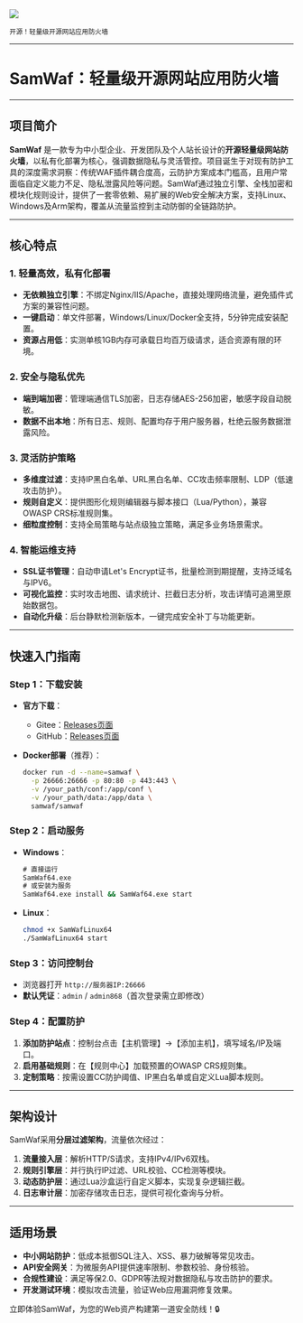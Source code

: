 <img src="/assets/image/250213-samwaf.png"/>

<small>开源！轻量级开源网站应用防火墙</small>



---

# SamWaf：轻量级开源网站应用防火墙

---

## **项目简介**
**SamWaf** 是一款专为中小型企业、开发团队及个人站长设计的**开源轻量级网站防火墙**，以私有化部署为核心，强调数据隐私与灵活管控。项目诞生于对现有防护工具的深度需求洞察：传统WAF插件耦合度高，云防护方案成本门槛高，且用户常面临自定义能力不足、隐私泄露风险等问题。SamWaf通过独立引擎、全栈加密和模块化规则设计，提供了一套零依赖、易扩展的Web安全解决方案，支持Linux、Windows及Arm架构，覆盖从流量监控到主动防御的全链路防护。

---

## **核心特点**

### **1. 轻量高效，私有化部署**
- **无依赖独立引擎**：不绑定Nginx/IIS/Apache，直接处理网络流量，避免插件式方案的兼容性问题。
- **一键启动**：单文件部署，Windows/Linux/Docker全支持，5分钟完成安装配置。
- **资源占用低**：实测单核1GB内存可承载日均百万级请求，适合资源有限的环境。

### **2. 安全与隐私优先**
- **端到端加密**：管理端通信TLS加密，日志存储AES-256加密，敏感字段自动脱敏。
- **数据不出本地**：所有日志、规则、配置均存于用户服务器，杜绝云服务数据泄露风险。

### **3. 灵活防护策略**
- **多维度过滤**：支持IP黑白名单、URL黑白名单、CC攻击频率限制、LDP（低速攻击防护）。
- **规则自定义**：提供图形化规则编辑器与脚本接口（Lua/Python），兼容OWASP CRS标准规则集。
- **细粒度控制**：支持全局策略与站点级独立策略，满足多业务场景需求。

### **4. 智能运维支持**
- **SSL证书管理**：自动申请Let's Encrypt证书，批量检测到期提醒，支持泛域名与IPV6。
- **可视化监控**：实时攻击地图、请求统计、拦截日志分析，攻击详情可追溯至原始数据包。
- **自动化升级**：后台静默检测新版本，一键完成安全补丁与功能更新。

---

## **快速入门指南**

### **Step 1：下载安装**
- **官方下载**：
  - Gitee：[Releases页面](https://gitee.com/samwaf/SamWaf/releases)
  - GitHub：[Releases页面](https://github.com/samwafgo/SamWaf/releases)

- **Docker部署**（推荐）：
  ```bash
  docker run -d --name=samwaf \
    -p 26666:26666 -p 80:80 -p 443:443 \
    -v /your_path/conf:/app/conf \
    -v /your_path/data:/app/data \
    samwaf/samwaf
  ```

### **Step 2：启动服务**
- **Windows**：
  ```cmd
  # 直接运行
  SamWaf64.exe
  # 或安装为服务
  SamWaf64.exe install && SamWaf64.exe start
  ```

- **Linux**：
  ```bash
  chmod +x SamWafLinux64
  ./SamWafLinux64 start
  ```

### **Step 3：访问控制台**
- 浏览器打开 `http://服务器IP:26666`
- **默认凭证**：`admin` / `admin868`（首次登录需立即修改）

### **Step 4：配置防护**
1. **添加防护站点**：控制台点击【主机管理】→【添加主机】，填写域名/IP及端口。
2. **启用基础规则**：在【规则中心】加载预置的OWASP CRS规则集。
3. **定制策略**：按需设置CC防护阈值、IP黑白名单或自定义Lua脚本规则。

---

## **架构设计**
SamWaf采用**分层过滤架构**，流量依次经过：
1. **流量接入层**：解析HTTP/S请求，支持IPv4/IPv6双栈。
2. **规则引擎层**：并行执行IP过滤、URL校验、CC检测等模块。
3. **动态防护层**：通过Lua沙盒运行自定义脚本，实现复杂逻辑拦截。
4. **日志审计层**：加密存储攻击日志，提供可视化查询与分析。



---

## **适用场景**
- **中小网站防护**：低成本抵御SQL注入、XSS、暴力破解等常见攻击。
- **API安全网关**：为微服务API提供速率限制、参数校验、身份核验。
- **合规性建设**：满足等保2.0、GDPR等法规对数据隐私与攻击防护的要求。
- **开发测试环境**：模拟攻击流量，验证Web应用漏洞修复效果。


立即体验SamWaf，为您的Web资产构建第一道安全防线！🔒


